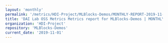 ```yaml
---
layout: 'monthly'
permalink: '/metrics/HDI-Project/MLBlocks-Demos/MONTHLY-REPORT-2019-11-01/'
title: 'DAI Lab OSS Metrics Metrics report for MLBlocks-Demos | MONTHLY-REPORT-2019-11-01'
organization: 'HDI-Project'
repository: 'MLBlocks-Demos'
current_date: '2019-11-01'
---
```

